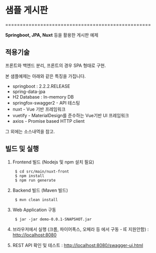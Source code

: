 # 샘플 게시판
==================================================

**Springboot, JPA, Nuxt** 등을 활용한 게시판 예제

적용기술
-----------

프론트와 백엔드 분리, 프론트의 경우 SPA 형태로 구현. 

본 샘플예제는 아래와 같은 특징을 가집니다.

* springboot : 2.2.2.RELEASE 
* spring-data-jpa
* H2 Database : In-memory DB
* springfox-swagger2 - API 테스팅
* nuxt - Vue 기반 프레임워크
* vuetify - MaterialDesign를 준수하는 Vue기반 UI 프레임워크 
* axios - Promise based HTTP client 

그 외에는 소스내역을 참고.  


빌드 및 실행
---------------

1. Frontend 빌드 (Nodejs 및 npm 설치 필요)

        $ cd src/main/nuxt-front
        $ npm install
        $ npm run generate

2. Backend 빌드 (Maven 빌드)

        $ mvn clean install

3. Web Application 구동  
 
        $ jar -jar demo-0.0.1-SNAPSHOT.jar

4. 브라우저에서 실행 (크롬, 파이어폭스, 오페라 등 에서 구동 - IE 지원안함)
: [http://localhost:8080](http://localhost:8080)    
5. REST API 확인 및 테스트
: [http://localhost:8080/swagger-ui.html](http://localhost:8080/swagger-ui.html)   
 

